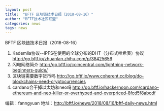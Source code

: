 ```yaml
---
layout: post
title:  "BFTF 区块链技术日报（2018-08-16）"
author: "BFTF技术社区联盟"
categories: news
tags: news
---
```


BFTF 区块链技术日报（2018-08-16）

1. Kademlia协议--IPFS在使用的全球分布的DHT（分布式哈希表）协议 <http://go.bftf.io/zhuanlan.zhihu.com/p/38425656>
2. 闪电网络简介 <http://go.bftf.io/coincentral.com/lightning-network-beginners-guide/>
3. 区块链需要数字货币吗 <http://go.bftf.io/www.coherent.cc/blog/do-blockchains-need-cryptocurrencies>
4. cardano会干掉以太坊和neo吗  <http://go.bftf.io/hackernoon.com/cardano-ethereum-and-neo-killer-or-overhyped-and-overpriced-8fcd5f8abcdf>

编辑：fanngyuan
地址：<http://bftf.io/news/2018/08/16/bftf-daily-news.html>

